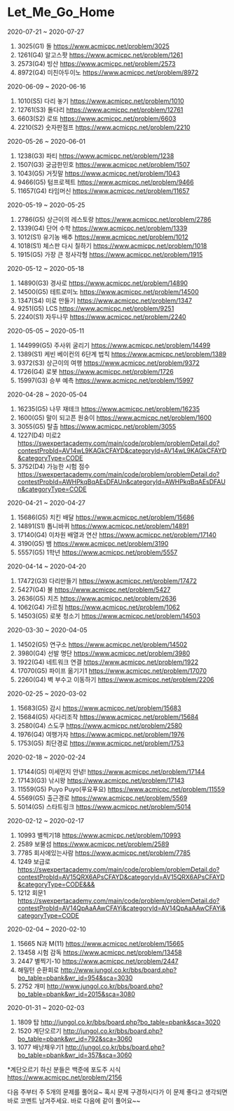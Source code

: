 # Let_Me_Go_Home

2020-07-21 ~ 2020-07-27
1. 3025(G1) 돌 https://www.acmicpc.net/problem/3025
2. 1261(G4) 알고스팟 https://www.acmicpc.net/problem/1261
3. 2573(G4) 빙산 https://www.acmicpc.net/problem/2573
4. 8972(G4) 미친아두이노 https://www.acmicpc.net/problem/8972

2020-06-09 ~ 2020-06-16
1. 1010(S5) 다리 놓기 https://www.acmicpc.net/problem/1010
2. 12761(S3) 돌다리 https://www.acmicpc.net/problem/12761
3. 6603(S2) 로또 https://www.acmicpc.net/problem/6603
4. 2210(S2) 숫자판점프 https://www.acmicpc.net/problem/2210

2020-05-26 ~ 2020-06-01
1. 1238(G3) 파티 https://www.acmicpc.net/problem/1238
2. 1507(G3) 궁금한민호 https://www.acmicpc.net/problem/1507
3. 1043(G5) 거짓말 https://www.acmicpc.net/problem/1043
4. 9466(G5) 텀프로젝트 https://www.acmicpc.net/problem/9466
5. 11657(G4) 타임머신 https://www.acmicpc.net/problem/11657

2020-05-19 ~ 2020-05-25
1. 2786(G5) 상근이의 레스토랑 https://www.acmicpc.net/problem/2786
2. 1339(G4) 단어 수학 https://www.acmicpc.net/problem/1339
3. 1012(S1) 유기농 배추 https://www.acmicpc.net/problem/1012
4. 1018(S1) 체스판 다시 칠하기 https://www.acmicpc.net/problem/1018
5. 1915(G5) 가장 큰 정사각형 https://www.acmicpc.net/problem/1915

2020-05-12 ~ 2020-05-18
1. 14890(G3) 경사로 https://www.acmicpc.net/problem/14890
2. 14500(G5) 테트로미노 https://www.acmicpc.net/problem/14500
3. 1347(S4) 미로 만들기 https://www.acmicpc.net/problem/1347
4. 9251(G5) LCS https://www.acmicpc.net/problem/9251
5. 2240(S1) 자두나무 https://www.acmicpc.net/problem/2240

2020-05-05 ~ 2020-05-11
1. 144999(G5) 주사위 굴리기 https://www.acmicpc.net/problem/14499
2. 1389(S1) 케빈 베이컨의 6단계 법칙 https://www.acmicpc.net/problem/1389
3. 9372(S3) 상근이의 여행 https://www.acmicpc.net/problem/9372
4. 1726(G4) 로봇 https://www.acmicpc.net/problem/1726
5. 15997(G3) 승부 예측 https://www.acmicpc.net/problem/15997

2020-04-28 ~ 2020-05-04
1. 16235(G5) 나무 재테크 https://www.acmicpc.net/problem/16235
2. 1600(G5) 말이 되고픈 원숭이 https://www.acmicpc.net/problem/1600
3. 3055(G5) 탈출 https://www.acmicpc.net/problem/3055
4. 1227(D4) 미로2 https://swexpertacademy.com/main/code/problem/problemDetail.do?contestProbId=AV14wL9KAGkCFAYD&categoryId=AV14wL9KAGkCFAYD&categoryType=CODE
5. 3752(D4) 가능한 시험 점수 https://swexpertacademy.com/main/code/problem/problemDetail.do?contestProbId=AWHPkqBqAEsDFAUn&categoryId=AWHPkqBqAEsDFAUn&categoryType=CODE

2020-04-21 ~ 2020-04-27
1. 15686(G5) 치킨 배달 https://www.acmicpc.net/problem/15686
2. 14891(S1) 톱니바퀴  https://www.acmicpc.net/problem/14891
3. 17140(G4) 이차원 배열과 연산 https://www.acmicpc.net/problem/17140
4. 3190(G5) 뱀 https://www.acmicpc.net/problem/3190
5. 5557(G5) 1학년 https://www.acmicpc.net/problem/5557

2020-04-14 ~ 2020-04-20
1. 17472(G3) 다리만들기 https://www.acmicpc.net/problem/17472
2. 5427(G4) 불 https://www.acmicpc.net/problem/5427
3. 2636(G5) 치즈 https://www.acmicpc.net/problem/2636
4. 1062(G4) 가르침 https://www.acmicpc.net/problem/1062
5. 14503(G5) 로봇 청소기 https://www.acmicpc.net/problem/14503

2020-03-30 ~ 2020-04-05
1. 14502(G5) 연구소 https://www.acmicpc.net/problem/14502
2. 3980(G4) 선발 명단 https://www.acmicpc.net/problem/3980
3. 1922(G4) 네트워크 연결 https://www.acmicpc.net/problem/1922
4. 17070(G5) 파이프 옮기기1 https://www.acmicpc.net/problem/17070
5. 2260(G4) 벽 부수고 이동하기 https://www.acmicpc.net/problem/2206

2020-02-25 ~ 2020-03-02
1. 15683(G5) 감시 https://www.acmicpc.net/problem/15683
2. 15684(G5) 사다리조작 https://www.acmicpc.net/problem/15684
3. 2580(G4) 스도쿠 https://www.acmicpc.net/problem/2580
4. 1976(G4) 여행가자 https://www.acmicpc.net/problem/1976
5. 1753(G5) 최단경로 https://www.acmicpc.net/problem/1753

2020-02-18 ~ 2020-02-24
1. 17144(G5) 미세먼지 안녕! https://www.acmicpc.net/problem/17144
2. 17143(G3) 낚시왕 https://www.acmicpc.net/problem/17143
3. 11559(G5) Puyo Puyo(푸요푸요) https://www.acmicpc.net/problem/11559
4. 5569(G5) 출근경로 https://www.acmicpc.net/problem/5569
5. 5014(G5) 스타트링크 https://www.acmicpc.net/problem/5014


2020-02-12 ~ 2020-02-17
1. 10993 별찍기18 https://www.acmicpc.net/problem/10993
2. 2589 보물섬 https://www.acmicpc.net/problem/2589
3. 7785 회사에있는사람 https://www.acmicpc.net/problem/7785
4. 1249 보급로 https://swexpertacademy.com/main/code/problem/problemDetail.do?contestProbId=AV15QRX6APsCFAYD&categoryId=AV15QRX6APsCFAYD&categoryType=CODE&&&
5. 1212 회문1 https://swexpertacademy.com/main/code/problem/problemDetail.do?contestProbId=AV14QpAaAAwCFAYi&categoryId=AV14QpAaAAwCFAYi&categoryType=CODE


2020-02-04 ~ 2020-02-10
1. 15665 N과 M(11) https://www.acmicpc.net/problem/15665
2. 13458 시험 감독 https://www.acmicpc.net/problem/13458
3. 2447 별찍기-10 https://www.acmicpc.net/problem/2447
4. 해밀턴 순환회로 http://www.jungol.co.kr/bbs/board.php?bo_table=pbank&wr_id=954&sca=3030
5. 2752 개미 http://www.jungol.co.kr/bbs/board.php?bo_table=pbank&wr_id=2015&sca=3080

2020-01-31 ~ 2020-02-03 
1. 1809 탑 http://jungol.co.kr/bbs/board.php?bo_table=pbank&sca=3020
2. 1520 계단오르기 http://jungol.co.kr/bbs/board.php?bo_table=pbank&wr_id=792&sca=3060
3. 1077 배낭채우기1 http://jungol.co.kr/bbs/board.php?bo_table=pbank&wr_id=357&sca=3060 

*계단오르기 하신 분들은 백준에 포도주 시식 https://www.acmicpc.net/problem/2156

다음 주부터 주 5개의 문제를 풀어요~ 혹시 문제 구경하시다가 이 문제 좋다고 생각되면 바로 코멘트 남겨주세요. 바로 다음에 같이 풀어요~~
